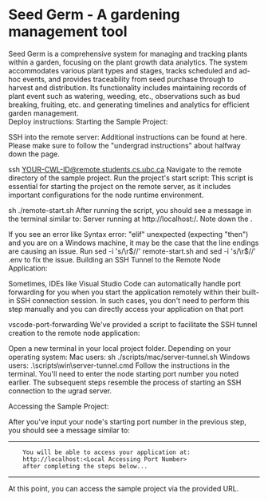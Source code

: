 # Seed Germ - A gardening management tool
Seed Germ is a comprehensive system for managing and tracking plants within a garden, focusing on the plant growth data analytics. The system accommodates various plant types and stages, tracks scheduled and ad-hoc events, and provides traceability from seed purchase through to harvest and distribution. Its functionality includes maintaining records of plant event such as watering, weeding, etc., observations such as bud breaking, fruiting, etc. and generating timelines and analytics for efficient garden management.\
Deploy instructions:
Starting the Sample Project:

SSH into the remote server:
Additional instructions can be found at here. Please make sure to follow the "undergrad instructions" about halfway down the page.

ssh YOUR-CWL-ID@remote.students.cs.ubc.ca
Navigate to the remote directory of the sample project.
Run the project's start script:
This script is essential for starting the project on the remote server, as it includes important configurations for the node runtime environment.

sh ./remote-start.sh
After running the script, you should see a message in the terminal similar to: Server running at http://localhost:<node starting port number>/. Note down the <node starting port number>.

If you see an error like Syntax error: "elif" unexpected (expecting "then") and you are on a Windows machine, it may be the case that the line endings are causing an issue. Run sed -i 's/\r$//' remote-start.sh and sed -i 's/\r$//' .env to fix the issue.
Building an SSH Tunnel to the Remote Node Application:

Sometimes, IDEs like Visual Studio Code can automatically handle port forwarding for you when you start the application remotely within their built-in SSH connection session. In such cases, you don't need to perform this step manually and you can directly access your application on that port

vscode-port-forwarding
We've provided a script to facilitate the SSH tunnel creation to the remote node application:

Open a new terminal in your local project folder.
Depending on your operating system:
Mac users:
sh ./scripts/mac/server-tunnel.sh
Windows users:
.\scripts\win\server-tunnel.cmd
Follow the instructions in the terminal. You'll need to enter the node starting port number you noted earlier. The subsequent steps resemble the process of starting an SSH connection to the ugrad server.

Accessing the Sample Project:

After you've input your node's starting port number in the previous step, you should see a message similar to:

-------------------------------------------------------------------------- 
        You will be able to access your application at: 
        http://localhost:<Local Accessing Port Number> 
        after completing the steps below... 
--------------------------------------------------------------------------
At this point, you can access the sample project via the provided URL.